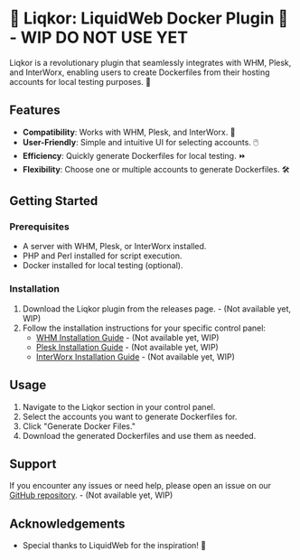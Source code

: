 # 🌊 Liqkor: LiquidWeb Docker Plugin 🐳 - WIP DO NOT USE YET

Liqkor is a revolutionary plugin that seamlessly integrates with WHM, Plesk, and InterWorx, enabling users to create Dockerfiles from their hosting accounts for local testing purposes. 🚀

## Features

- **Compatibility**: Works with WHM, Plesk, and InterWorx. 🔄
- **User-Friendly**: Simple and intuitive UI for selecting accounts. 🖱️
- **Efficiency**: Quickly generate Dockerfiles for local testing. ⏩
- **Flexibility**: Choose one or multiple accounts to generate Dockerfiles. 🛠️

## Getting Started

### Prerequisites

- A server with WHM, Plesk, or InterWorx installed.
- PHP and Perl installed for script execution.
- Docker installed for local testing (optional).

### Installation

1. Download the Liqkor plugin from the releases page. - (Not available yet, WIP)
2. Follow the installation instructions for your specific control panel:
   - [WHM Installation Guide](#) - (Not available yet, WIP)
   - [Plesk Installation Guide](#) - (Not available yet, WIP)
   - [InterWorx Installation Guide](#) - (Not available yet, WIP)

## Usage

1. Navigate to the Liqkor section in your control panel.
2. Select the accounts you want to generate Dockerfiles for.
3. Click "Generate Docker Files."
4. Download the generated Dockerfiles and use them as needed.

## Support

If you encounter any issues or need help, please open an issue on our [GitHub repository](#). - (Not available yet, WIP)

## Acknowledgements

- Special thanks to LiquidWeb for the inspiration! 💙
